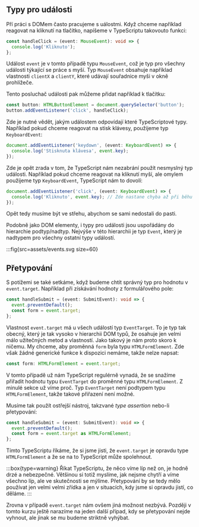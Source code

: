 ## Typy pro události

Pří práci s DOMem často pracujeme s uálostmi. Když chceme například reagovat na kliknutí na tlačítko, napíšeme v TypeScriptu takovouto funkci:

```ts
const handleClick = (event: MouseEvent): void => {
  console.log('Kliknuto');
};
```

Událost `event` je v tomto případě typu `MouseEvent`, což je typ pro všechny události týkající se práce s myší. Typ `MouseEvent` obsahuje například vlastnosti `clientX` a `clientY`, které udávají souřadnice myši v okně prohlížeče.

Tento posluchač události pak můžeme přidat například k tlačítku:

```ts
const button: HTMLButtonElement = document.querySelector('button');
button.addEventListener('click', handleClick);
```

Zde je nutné vědět, jakým událostem odpovídají které TypeScriptové typy. Například pokud chceme reagovat na stisk klávesy, použijeme typ `KeyboardEvent`:

```ts
document.addEventListener('keydown', (event: KeyboardEvent) => {
  console.log('Stisknuta klávesa', event.key);
});
```

Zde je opět zrada v tom, že TypeScript nám nezabrání použít nesmyslný typ události. Například pokud chceme reagovat na kliknutí myší, ale omylem použijeme typ `KeyboardEvent`, TypeScript nám to dovolí:

```ts
document.addEventListener('click', (event: KeyboardEvent) => {
  console.log('Kliknuto', event.key); // Zde nastane chyba až při běhu programu
});
```

Opět tedy musíme být ve střehu, abychom se sami nedostali do pasti.

Podobně jako DOM elementy, i typy pro události jsou uspořádány do hierarchie podtyp/nadtyp. Nejvýše v této hierarchii je typ `Event`, který je nadtypem pro všechny ostatní typy událostí.

:::fig{src=assets/events.svg size=60}

## Přetypování

S potížemi se také setkáme, když budeme chtít správný typ pro hodnotu v `event.target`. Například při získávání hodnoty z formulářového pole:

```ts
const handleSubmit = (event: SubmitEvent): void => {
  event.preventDefault();
  const form = event.target;
};
```

Vlastnost `event.target` má u všech událostí typ `EventTarget`. To je typ tak obecný, který je tak vysoko v hierarchii DOM typů, že osahuje jen velmi málo užitečných metod a vlastností. Jako takový je nám proto skoro k ničemu. My chceme, aby proměnná `form` byla typu `HTMLFormElement`. Zde však žádné generické funkce k dispozici nemáme, takže nelze napsat:

```ts
const form: HTMLFormElement = event.target;
```

V tomto případě už nám TypeScript regulérně vynadá, že se snažíme přiřadit hodnotu typu `EventTarget` do proměnné typu `HTMLFormElement`. Z minulé sekce už víme proč. Typ `EventTarget` není podtypem typu `HTMLFormElement`, takže takové přiřazení není možné.

Musíme tak použít ostřejší nástroj, takzvané _type assertion_ nebo-li přetypování:

```ts
const handleSubmit = (event: SubmitEvent): void => {
  event.preventDefault();
  const form = event.target as HTMLFormElement;
};
```

Tímto TypeScriptu říkáme, že si jsme jisti, že `event.target` je opravdu type `HTMLFormElement` a že se na to TypeScript může spolehnout. 

:::box{type=warning}
Říkat TypeScriptu, že něco víme líp než on, je hodně drzé a nebezpečné. Většinou si totiž myslíme, jak nejsme chytří a víme všechno líp, ale ve skutečnosti se mýlíme. Přetypování by se tedy mělo používat jen velmi velmi zřídka a jen v situacích, kdy jsme si opravdu jistí, co děláme. 
:::

Zrovna v případě `event.target` nám ovšem jiná možnost nezbývá. Později v tomto kurzu ještě narazíme na jeden další případ, kdy se přetypování nejde vyhnout, ale jinak se mu budeme striktně vyhýbat.

